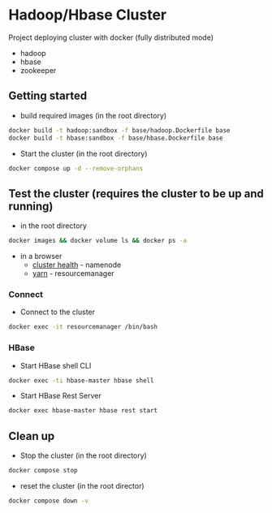 # Hadoop/Hbase Cluster

Project deploying cluster with docker (fully distributed mode)
- hadoop
- hbase
- zookeeper

## Getting started

- build required images (in the root directory)

```bash
docker build -t hadoop:sandbox -f base/hadoop.Dockerfile base	
docker build -t hbase:sandbox -f base/hbase.Dockerfile base
```

- Start the cluster (in the root directory)

```bash
docker compose up -d --remove-orphans
```

## Test the cluster (requires the cluster to be up and running)

- in the root directory

```bash
docker images && docker volume ls && docker ps -a
```

- in a browser
  - [cluster health](http://localhost:9870) - namenode
  - [yarn](http://localhost:8088) - resourcemanager

### Connect

- Connect to the cluster

```bash
docker exec -it resourcemanager /bin/bash
```

### HBase

- Start HBase shell CLI

```bash
docker exec -ti hbase-master hbase shell
```

- Start HBase Rest Server

```bash
docker exec hbase-master hbase rest start
```

## Clean up

- Stop the cluster (in the root directory)

```bash
docker compose stop
```

- reset the cluster (in the root director)

```bash
docker compose down -v
```
